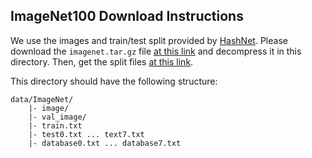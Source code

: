 ## ImageNet100 Download Instructions

We use the images and train/test split provided by [HashNet](http://github.com/thuml/HashNet).
Please download the `imagenet.tar.gz` file [at this link](https://drive.google.com/drive/folders/0B7IzDz-4yH_HOXdoaDU4dk40RFE) 
and decompress it in this directory.
Then, get the split files [at this link](https://github.com/thuml/HashNet/tree/master/caffe/data/imagenet).

This directory should have the following structure:
```
data/ImageNet/
	|- image/
	|- val_image/
	|- train.txt
	|- test0.txt ... text7.txt
	|- database0.txt ... database7.txt
```
